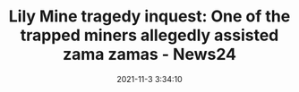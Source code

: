 ---
"title": "Lily Mine tragedy inquest: One of the trapped miners allegedly assisted zama zamas - News24"
"date": "2021-11-3 3:34:10"
"feed_name": "GOOGLENEWSMINING"
"feed_website": "https://news.google.com/search?q=mining%2Bincident&hl=en-US&gl=US&ceid=US:en"
"feed_rss": "https://news.google.com/rss/search?q=mining%2Bincident&hl=en-US&gl=US&ceid=US:en"
"link": "https://www.news24.com/news24/SouthAfrica/News/lily-mine-tragedy-inquest-one-of-the-trapped-miners-allegedly-assisted-zama-zamas-20211103"
"source": "{'href': 'https://www.news24.com', 'title': 'News24'}"
"file": "_posts/2021-1-1-7a5cfc2b432f87fdca561ba1a3934e6ea44f154b.md"
"accident": "0"
"drilling": "1"
"dead": "0"
"injured": "0"
"arrested": "0"
"place": "unknown place"
"where": "unknown site"
"causes": "unknown"
"place_uri": "unknown place"
---